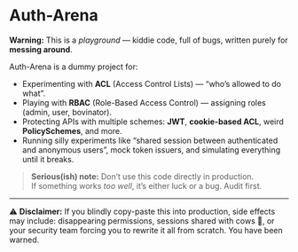 # Auth-Arena

**Warning:** This is a *playground* — kiddie code, full of bugs, written purely for **messing around**.  

Auth-Arena is a dummy project for:
- Experimenting with **ACL** (Access Control Lists) — “who’s allowed to do what”.
- Playing with **RBAC** (Role-Based Access Control) — assigning roles (admin, user, bovinator).
- Protecting APIs with multiple schemes: **JWT**, **cookie-based ACL**, weird **PolicySchemes**, and more.
- Running silly experiments like “shared session between authenticated and anonymous users”, mock token issuers, and simulating everything until it breaks.

> **Serious(ish) note:** Don’t use this code directly in production.  
> If something works *too well*, it’s either luck or a bug. Audit first.

---

⚠️ **Disclaimer:** If you blindly copy-paste this into production, side effects may include: disappearing permissions, sessions shared with cows 🐄, or your security team forcing you to rewrite it all from scratch. You have been warned.

